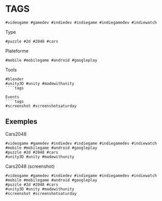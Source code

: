 TAGS
======

````tags
#videogame #gamedev #indiedev #indiegame #indiegamedev #indiewatch 
````

Type
````tags
#puzzle #2d #2048 #cars
````

Plateforme
````tags
#mobile #mobilegame #android #googleplay
````

Tools
````tags
#blender
#unity3D #unity #madewithunity   
````tags

Events
````tags
#screenshot #screenshotsaturday
````

## Exemples

Cars2048
````tags
#videogame #gamedev #indiedev #indiegame #indiegamedev #indiewatch 
#mobile #mobilegame #android #googleplay
#puzzle #2d #2048 #cars
#unity3D #unity #madewithunity   
````

Cars2048 (screenshot)
````tags
#videogame #gamedev #indiedev #indiegame #indiegamedev #indiewatch 
#mobile #mobilegame #android #googleplay
#puzzle #2d #2048 #cars
#unity3D #unity #madewithunity  
#screenshot #screenshotsaturday
````
